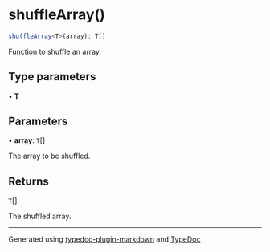 # shuffleArray()

```ts
shuffleArray<T>(array): T[]
```

Function to shuffle an array.

## Type parameters

• **T**

## Parameters

• **array**: `T`[]

The array to be shuffled.

## Returns

`T`[]

The shuffled array.

***

Generated using [typedoc-plugin-markdown](https://www.npmjs.com/package/typedoc-plugin-markdown) and [TypeDoc](https://typedoc.org/)
